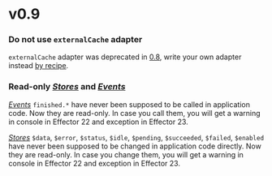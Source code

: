 # v0.9

### Do not use `externalCache` adapter

`externalCache` adapter was deprecated in [0.8](/releases/0-8), write your own adapter instead [by recipe](/recipes/server_cache).

### Read-only [_Stores_](https://effector.dev/docs/api/effector/store) and [_Events_](https://effector.dev/docs/api/effector/event)

[_Events_](https://effector.dev/docs/api/effector/event) `finished.*` have never been supposed to be called in application code. Now they are read-only. In case you call them, you will get a warning in console in Effector 22 and exception in Effector 23.

[_Stores_](https://effector.dev/docs/api/effector/store) `$data`, `$error`, `$status`, `$idle`, `$pending`, `$succeeded`, `$failed`, `$enabled` have never been supposed to be changed in application code directly. Now they are read-only. In case you change them, you will get a warning in console in Effector 22 and exception in Effector 23.

<!--@include: ./0-9.changelog.md-->
